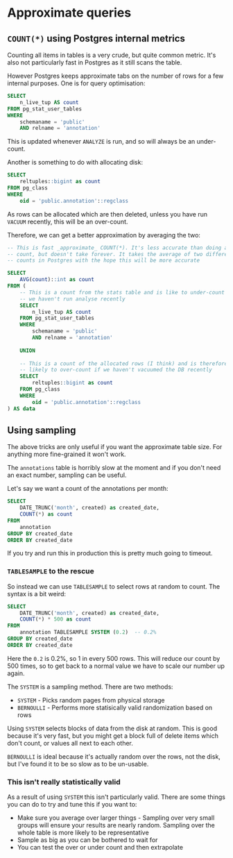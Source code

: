 # Approximate queries

## `COUNT(*)` using Postgres internal metrics

Counting all items in tables is a very crude, but quite common metric. It's 
also not particularly fast in Postgres as it still scans the table.

However Postgres keeps approximate tabs on the number of rows for a few 
internal purposes. One is for query optimisation:

```sql
SELECT 
    n_live_tup AS count
FROM pg_stat_user_tables 
WHERE 
    schemaname = 'public'
    AND relname = 'annotation'
```

This is updated whenever `ANALYZE` is run, and so will always be an under-count.

Another is something to do with allocating disk:

```sql
SELECT 
    reltuples::bigint as count
FROM pg_class
WHERE 
    oid = 'public.annotation'::regclass
```

As rows can be allocated which are then deleted, unless you have run `VACUUM`
recently, this will be an over-count.

Therefore, we can get a better approximation by averaging the two:

```sql
-- This is fast _approximate_ COUNT(*). It's less accurate than doing a full 
-- count, but doesn't take forever. It takes the average of two different approximate
-- counts in Postgres with the hope this will be more accurate

SELECT
    AVG(count)::int as count
FROM (
    -- This is a count from the stats table and is like to under-count if 
    -- we haven't run analyse recently
    SELECT 
        n_live_tup AS count
    FROM pg_stat_user_tables 
    WHERE 
        schemaname = 'public'
        AND relname = 'annotation'
    
    UNION
    
    -- This is a count of the allocated rows (I think) and is therefore
    -- likely to over-count if we haven't vacuumed the DB recently
    SELECT 
        reltuples::bigint as count
    FROM pg_class
    WHERE 
        oid = 'public.annotation'::regclass
) AS data
```

## Using sampling

The above tricks are only useful if you want the approximate table size. For
anything more fine-grained it won't work.

The `annotations` table is horribly slow at the moment and if you don't need
an exact number, sampling can be useful.

Let's say we want a count of the annotations per month:

```sql
SELECT
    DATE_TRUNC('month', created) as created_date,
    COUNT(*) as count
FROM 
    annotation
GROUP BY created_date
ORDER BY created_date
```

If you try and run this in production this is pretty much going to timeout.

### `TABLESAMPLE` to the rescue

So instead we can use `TABLESAMPLE` to select rows at random to count. The 
syntax is a bit weird:

```sql
SELECT
    DATE_TRUNC('month', created) as created_date,
    COUNT(*) * 500 as count
FROM 
    annotation TABLESAMPLE SYSTEM (0.2)  -- 0.2%
GROUP BY created_date
ORDER BY created_date
```

Here the `0.2` is 0.2%, so 1 in every 500 rows. This will reduce our count by
500 times, so to get back to a normal value we have to scale our number up 
again.

The `SYSTEM` is a sampling method. There are two methods:

 * `SYSTEM` - Picks random pages from physical storage
 * `BERNOULLI` - Performs more statisically valid randomization based on rows

Using `SYSTEM` selects blocks of data from the disk at random. This is good
because it's very fast, but you might get a block full of delete items which
don't count, or values all next to each other.

`BERNOULLI` is ideal because it's actually random over the rows, not the disk,
but I've found it to be so slow as to be un-usable.

### This isn't really statistically valid

As a result of using `SYSTEM` this isn't particularly valid. There are some
things you can do to try and tune this if you want to:

 * Make sure you average over larger things - Sampling over very small groups
   will ensure your results are nearly random. Sampling over the whole table is
   more likely to be representative
 * Sample as big as you can be bothered to wait for
 * You can test the over or under count and then extrapolate


